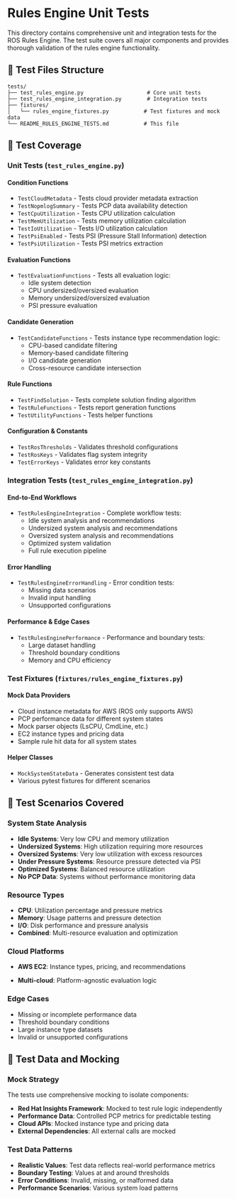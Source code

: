 # Rules Engine Unit Tests

This directory contains comprehensive unit and integration tests for the ROS Rules Engine. The test suite covers all major components and provides thorough validation of the rules engine functionality.

## 📁 Test Files Structure

```
tests/
├── test_rules_engine.py                    # Core unit tests
├── test_rules_engine_integration.py        # Integration tests
├── fixtures/
│   └── rules_engine_fixtures.py           # Test fixtures and mock data
└── README_RULES_ENGINE_TESTS.md           # This file
```

## 🧪 Test Coverage

### Unit Tests (`test_rules_engine.py`)

#### **Condition Functions**
- `TestCloudMetadata` - Tests cloud provider metadata extraction
- `TestNopmlogSummary` - Tests PCP data availability detection
- `TestCpuUtilization` - Tests CPU utilization calculation
- `TestMemUtilization` - Tests memory utilization calculation
- `TestIoUtilization` - Tests I/O utilization calculation
- `TestPsiEnabled` - Tests PSI (Pressure Stall Information) detection
- `TestPsiUtilization` - Tests PSI metrics extraction

#### **Evaluation Functions**
- `TestEvaluationFunctions` - Tests all evaluation logic:
  - Idle system detection
  - CPU undersized/oversized evaluation
  - Memory undersized/oversized evaluation
  - PSI pressure evaluation

#### **Candidate Generation**
- `TestCandidateFunctions` - Tests instance type recommendation logic:
  - CPU-based candidate filtering
  - Memory-based candidate filtering
  - I/O candidate generation
  - Cross-resource candidate intersection

#### **Rule Functions**
- `TestFindSolution` - Tests complete solution finding algorithm
- `TestRuleFunctions` - Tests report generation functions
- `TestUtilityFunctions` - Tests helper functions

#### **Configuration & Constants**
- `TestRosThresholds` - Validates threshold configurations
- `TestRosKeys` - Validates flag system integrity
- `TestErrorKeys` - Validates error key constants

### Integration Tests (`test_rules_engine_integration.py`)

#### **End-to-End Workflows**
- `TestRulesEngineIntegration` - Complete workflow tests:
  - Idle system analysis and recommendations
  - Undersized system analysis and recommendations  
  - Oversized system analysis and recommendations
  - Optimized system validation
  - Full rule execution pipeline

#### **Error Handling**
- `TestRulesEngineErrorHandling` - Error condition tests:
  - Missing data scenarios
  - Invalid input handling
  - Unsupported configurations

#### **Performance & Edge Cases**
- `TestRulesEnginePerformance` - Performance and boundary tests:
  - Large dataset handling
  - Threshold boundary conditions
  - Memory and CPU efficiency

### Test Fixtures (`fixtures/rules_engine_fixtures.py`)

#### **Mock Data Providers**
- Cloud instance metadata for AWS (ROS only supports AWS)
- PCP performance data for different system states
- Mock parser objects (LsCPU, CmdLine, etc.)
- EC2 instance types and pricing data
- Sample rule hit data for all system states

#### **Helper Classes**
- `MockSystemStateData` - Generates consistent test data
- Various pytest fixtures for different scenarios


## 🎯 Test Scenarios Covered

### System State Analysis
- **Idle Systems**: Very low CPU and memory utilization
- **Undersized Systems**: High utilization requiring more resources
- **Oversized Systems**: Very low utilization with excess resources
- **Under Pressure Systems**: Resource pressure detected via PSI
- **Optimized Systems**: Balanced resource utilization
- **No PCP Data**: Systems without performance monitoring data

### Resource Types
- **CPU**: Utilization percentage and pressure metrics
- **Memory**: Usage patterns and pressure detection
- **I/O**: Disk performance and pressure analysis
- **Combined**: Multi-resource evaluation and optimization

### Cloud Platforms
- **AWS EC2**: Instance types, pricing, and recommendations

- **Multi-cloud**: Platform-agnostic evaluation logic

### Edge Cases
- Missing or incomplete performance data
- Threshold boundary conditions
- Large instance type datasets
- Invalid or unsupported configurations

## 🔧 Test Data and Mocking

### Mock Strategy
The tests use comprehensive mocking to isolate components:

- **Red Hat Insights Framework**: Mocked to test rule logic independently
- **Performance Data**: Controlled PCP metrics for predictable testing
- **Cloud APIs**: Mocked instance type and pricing data
- **External Dependencies**: All external calls are mocked

### Test Data Patterns
- **Realistic Values**: Test data reflects real-world performance metrics
- **Boundary Testing**: Values at and around thresholds
- **Error Conditions**: Invalid, missing, or malformed data
- **Performance Scenarios**: Various system load patterns
